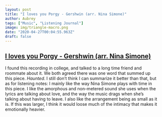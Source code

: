 ```yaml
---
layout: post
title: "I loves you Porgy - Gershwin (arr. Nina Simone)"
author: Aubrey
tags: ["Music", "Listening Journal"]
image: img/triangle-macro.png
date: "2020-04-27T00:04:55.963Z"
draft: false
---
```

## [I loves you Porgy - Gershwin (arr. Nina Simone)](https://www.youtube.com/watch?v=s7RoA-JI6Us)
I found this recording in college, and talked to a long time friend and roommate about it. We both agreed there was one word that summed up this piece. 
*Haunted*.
I still don’t think I can summarize it better than that, but as for listening notes:
I mainly like the way Nina Simone plays with time in this piece. I like the amorphous and non-metered sound she uses when the lyrics are talking about love, and the way the music drags when she’s talking about having to leave.
I also like the arrangement being as small as it is. If this was larger, I think it would loose much of the intimacy that makes it emotionally heavier.